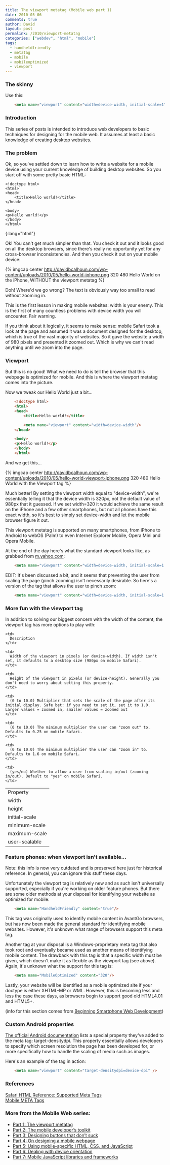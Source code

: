```yaml
---
title: The viewport metatag (Mobile web part 1)
date: 2010-05-06
comments: true
author: David
layout: post
permalink: /2010/viewport-metatag
categories: ["webdev", "html", "mobile"]
tags:
  - handheldfriendly
  - metatag
  - mobile
  - mobileoptimized
  - viewport
---
```

### The skinny

Use this:

``` html
    <meta name="viewport" content="width=device-width, initial-scale=1"/>
```

### Introduction

This series of posts is intended to introduce web developers to basic techniques for designing for the mobile web. It assumes at least a basic knowledge of creating desktop websites.

### The problem

Ok, so you've settled down to learn how to write a website for a mobile device using your current knowledge of building desktop websites. So you start off with some pretty basic HTML:

    <!doctype html>
    <html>
    <head>
        <title>Hello world!</title>
    </head>

    <body>
    <p>Hello world!</p>
    </body>
    </html>
{:lang="html"}

Ok! You can't get much simpler than that. You check it out and it looks good on all the desktop browsers, since there's really no opportunity yet for any cross-browser inconsistencies. And then you check it out on your mobile device:

{% imgcap center http://davidbcalhoun.com/wp-content/uploads/2010/05/hello-world-iphone.png 320 480 Hello World on the iPhone, WITHOUT the viewport metatag %}

Doh! Where'd we go wrong? The text is obviously way too small to read without zooming in.

This is the first lesson in making mobile websites: width is your enemy. This is the first of many countless problems with device width you will encounter. Fair warning.

If you think about it logically, it seems to make sense: mobile Safari took a look at the page and assumed it was a document designed for the desktop, which is true of the vast majority of websites. So it gave the website a width of 980 pixels and presented it zoomed out. Which is why we can't read anything until we zoom into the page.

### Viewport

But this is no good! What we need to do is tell the browser that this webpage is optimized for mobile. And this is where the viewport metatag comes into the picture.

Now we tweak our Hello World just a bit...

``` html
    <!doctype html>
    <html>
    <head>
        <title>Hello world!</title>

        <meta name="viewport" content="width=device-width"/>
    </head>

    <body>
    <p>Hello world!</p>
    </body>
    </html>
```

And we get this...

{% imgcap center http://davidbcalhoun.com/wp-content/uploads/2010/05/hello-world-viewport-iphone.png 320 480 Hello World with the Viewport tag %}

Much better! By setting the viewport width equal to "device-width", we're essentially telling it that the device width is 320px, not the default value of 980px that it guessed. If we set width=320 it would achieve the same result on the iPhone and a few other smartphones, but not all phones have this exact width, so it's best to simply set device-width and let the mobile browser figure it out.

This viewport metatag is supported on many smartphones, from iPhone to Android to webOS (Palm) to even Internet Explorer Mobile, Opera Mini and Opera Mobile.

At the end of the day here's what the standard viewport looks like, as grabbed from [m.yahoo.com][1]:

``` html
    <meta name="viewport" content="width=device-width, initial-scale=1.0, maximum-scale=1.0, user-scalable=no"/>
```

EDIT: It's been discussed a bit, and it seems that preventing the user from scaling the page (pinch zooming) isn't necessarily desirable. So here's a version of the tag that allows the user to pinch zoom:

``` html
    <meta name="viewport" content="width=device-width, initial-scale=1.0"/>
```

### More fun with the viewport tag

In addition to solving our biggest concern with the width of the content, the viewport tag has more options to play with:

<table class="datatable-medium">
  <tr>
    <td>
      Property
    </td>
    
    <td>
      Description
    </td>
  </tr>
  
  <tr>
    <td>
      width
    </td>
    
    <td>
      Width of the viewport in pixels (or device-width). If width isn't set, it defaults to a desktop size (980px on mobile Safari).
    </td>
  </tr>
  
  <tr>
    <td>
      height
    </td>
    
    <td>
      Height of the viewport in pixels (or device-height). Generally you don't need to worry about setting this property.
    </td>
  </tr>
  
  <tr>
    <td>
      initial-scale
    </td>
    
    <td>
      (0 to 10.0) Multiplier that sets the scale of the page after its initial display. Safe bet: if you need to set it, set it to 1.0. Larger values = zoomed in, smaller values = zoomed out
    </td>
  </tr>
  
  <tr>
    <td>
      minimum-scale
    </td>
    
    <td>
      (0 to 10.0) The minimum multiplier the user can "zoom out" to. Defaults to 0.25 on mobile Safari.
    </td>
  </tr>
  
  <tr>
    <td>
      maximum-scale
    </td>
    
    <td>
      (0 to 10.0) The minimum multiplier the user can "zoom in" to. Defaults to 1.6 on mobile Safari.
    </td>
  </tr>
  
  <tr>
    <td>
      user-scalable
    </td>
    
    <td>
      (yes/no) Whether to allow a user from scaling in/out (zooming in/out). Default to "yes" on mobile Safari.
    </td>
  </tr>
</table>

### Feature phones: when viewport isn't available...

Note: this info is now very outdated and is preserved here just for historical reference.  In general, you can ignore this stuff these days.

Unfortunately the viewport tag is relatively new and as such isn't universally supported, especially if you're working on older feature phones. But there are some older methods at your disposal for identifying your website as optimized for mobile:

``` html
    <meta name="HandheldFriendly" content="true"/>
```

This tag was originally used to identify mobile content in AvantGo browsers, but has now been made the general standard for identifying mobile websites. However, it's unknown what range of browsers support this meta tag.

Another tag at your disposal is a Windows-proprietary meta tag that also took root and eventually became used as another means of identifying mobile content. The drawback with this tag is that a specific width must be given, which doesn't make it as flexible as the viewport tag (see above). Again, it's unknown what the support for this tag is:

``` html
    <meta name="MobileOptimized" content="320"/>
```

Lastly, your website will be identified as a mobile optimized site if your doctype is either XHTML-MP or WML. However, this is becoming less and less the case these days, as browsers begin to support good old HTML4.01 and HTML5+.

(info for this section comes from [Beginning Smartphone Web Development][2])

### Custom Android properties

[The official Android documentation][3] lists a special property they've added to the meta tag: target-densitydpi. This property essentially allows developers to specify which screen resolution the page has been developed for, or more specifically how to handle the scaling of media such as images.

Here's an example of the tag in action:

``` html
    <meta name="viewport" content="target-densitydpi=device-dpi" />
```

### References

[Safari HTML Reference: Supported Meta Tags][4]  
[Mobile META Tags][5]

### More from the Mobile Web series:
* [Part 1: The viewport metatag][6]  
* [Part 2: The mobile developer’s toolkit][7]  
* [Part 3: Designing buttons that don’t suck][8]  
* [Part 4: On designing a mobile webpage][9]  
* [Part 5: Using mobile-specific HTML, CSS, and JavaScript][10]  
* [Part 6: Dealing with device orientation][11]  
* [Part 7: Mobile JavaScript libraries and frameworks][12]

 [1]: http://m.yahoo.com
 [2]: http://www.amazon.com/gp/product/B003U890OQ/ref=pd_lpo_k2_dp_sr_1?pf_rd_p=486539851&#038;pf_rd_s=lpo-top-stripe-1&#038;pf_rd_t=201&#038;pf_rd_i=143022620X&#038;pf_rd_m=ATVPDKIKX0DER&#038;pf_rd_r=017307F07YKBPJX46DXB
 [3]: http://developer.android.com/reference/android/webkit/WebView.html
 [4]: http://developer.apple.com/safari/library/documentation/AppleApplications/Reference/SafariHTMLRef/Articles/MetaTags.html
 [5]: http://learnthemobileweb.com/tag/mobile-web-development/page/3/
 [6]: http://davidbcalhoun.com/2010/viewport-metatag
 [7]: http://davidbcalhoun.com/2010/the-mobile-developers-toolkit-mobile-web-part-2
 [8]: http://davidbcalhoun.com/2010/designing-buttons-that-dont-suck
 [9]: http://davidbcalhoun.com/2010/on-designing-a-mobile-webpage
 [10]: http://davidbcalhoun.com/2010/using-mobile-specific-html-css-javascript
 [11]: http://davidbcalhoun.com/2010/dealing-with-device-orientation
 [12]: http://davidbcalhoun.com/2010/mobile-javascript-libraries-and-frameworks